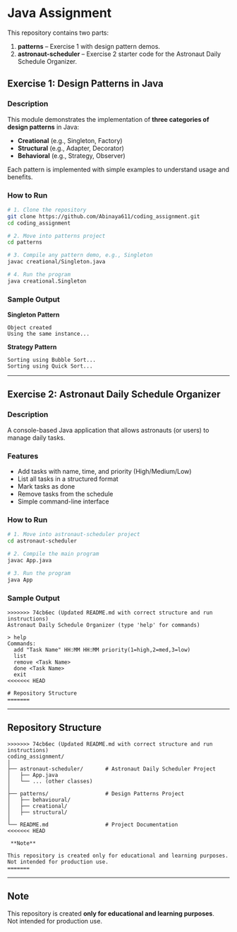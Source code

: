 
# Java Assignment  

This repository contains two parts:  
1. **patterns** – Exercise 1 with design pattern demos.  
2. **astronaut-scheduler** – Exercise 2 starter code for the Astronaut Daily Schedule Organizer.  



##  Exercise 1: Design Patterns in Java  

### Description  
This module demonstrates the implementation of **three categories of design patterns** in Java:  
- **Creational** (e.g., Singleton, Factory)  
- **Structural** (e.g., Adapter, Decorator)  
- **Behavioral** (e.g., Strategy, Observer)  

Each pattern is implemented with simple examples to understand usage and benefits.  

###  How to Run  

```bash
# 1. Clone the repository
git clone https://github.com/Abinaya611/coding_assignment.git
cd coding_assignment

# 2. Move into patterns project
cd patterns

# 3. Compile any pattern demo, e.g., Singleton
javac creational/Singleton.java

# 4. Run the program
java creational.Singleton
```

###  Sample Output  

**Singleton Pattern**  

```
Object created
Using the same instance...
```

**Strategy Pattern**  

```
Sorting using Bubble Sort...
Sorting using Quick Sort...
```

---

##  Exercise 2: Astronaut Daily Schedule Organizer  

### Description  
A console-based Java application that allows astronauts (or users) to manage daily tasks.  

### Features  
- Add tasks with name, time, and priority (High/Medium/Low)  
- List all tasks in a structured format  
- Mark tasks as done  
- Remove tasks from the schedule  
- Simple command-line interface  

###  How to Run  

```bash
# 1. Move into astronaut-scheduler project
cd astronaut-scheduler

# 2. Compile the main program
javac App.java

# 3. Run the program
java App
```

###  Sample Output  

```
>>>>>>> 74cb6ec (Updated README.md with correct structure and run instructions)
Astronaut Daily Schedule Organizer (type 'help' for commands)

> help
Commands:
  add "Task Name" HH:MM HH:MM priority(1=high,2=med,3=low)
  list
  remove <Task Name>
  done <Task Name>
  exit
<<<<<<< HEAD

# Repository Structure
=======
```

---

##  Repository Structure  

```
>>>>>>> 74cb6ec (Updated README.md with correct structure and run instructions)
coding_assignment/
│
├── astronaut-scheduler/       # Astronaut Daily Scheduler Project
│   ├── App.java
│   └── ... (other classes)
│
├── patterns/                  # Design Patterns Project
│   ├── behavioural/
│   ├── creational/
│   ├── structural/
│
└── README.md                  # Project Documentation
<<<<<<< HEAD

 **Note**

This repository is created only for educational and learning purposes.
Not intended for production use.
=======
```

---

##  Note  
This repository is created **only for educational and learning purposes**.  
Not intended for production use.  

